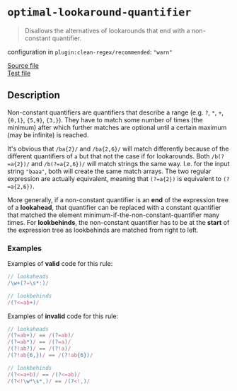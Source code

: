 # `optimal-lookaround-quantifier`

> Disallows the alternatives of lookarounds that end with a non-constant
> quantifier.

configuration in `plugin:clean-regex/recommended`: `"warn"`

<!-- prettier-ignore -->
[Source file](https://github.com/RunDevelopment/eslint-plugin-clean-regex/blob/master/lib/rules/optimal-lookaround-quantifier.ts) <br> [Test file](https://github.com/RunDevelopment/eslint-plugin-clean-regex/blob/master/tests/lib/rules/optimal-lookaround-quantifier.ts)

## Description

Non-constant quantifiers are quantifiers that describe a range (e.g. `?`, `*`,
`+`, `{0,1}`, `{5,9}`, `{3,}`). They have to match some number of times (the
minimum) after which further matches are optional until a certain maximum (may
be infinite) is reached.

It's obvious that `/ba{2}/` and `/ba{2,6}/` will match differently because of
the different quantifiers of `a` but that not the case if for lookarounds. Both
`/b(?=a{2})/` and `/b(?=a{2,6})/` will match strings the same way. I.e. for the
input string `"baaa"`, both will create the same match arrays. The two regular
expression are actually equivalent, meaning that `(?=a{2})` is equivalent to
`(?=a{2,6})`.

More generally, if a non-constant quantifier is an **end** of the expression
tree of a **lookahead**, that quantifier can be replaced with a constant
quantifier that matched the element minimum-if-the-non-constant-quantifier many
times. For **lookbehinds**, the non-constant quantifier has to be at the
**start** of the expression tree as lookbehinds are matched from right to left.

### Examples

Examples of **valid** code for this rule:

<!-- prettier-ignore -->
```js
// lookaheads
/\w+(?=\s*:)/

// lookbehinds
/(?<=ab+)/
```

Examples of **invalid** code for this rule:

<!-- prettier-ignore -->
```js
// lookaheads
/(?=ab+)/ == /(?=ab)/
/(?=ab*)/ == /(?=a)/
/(?!ab?)/ == /(?!a)/
/(?!ab{6,})/ == /(?!ab{6})/

// lookbehinds
/(?<=a+b)/ == /(?<=ab)/
/(?<!\w*\s*,)/ == /(?<!,)/
```
